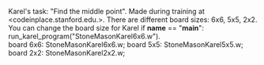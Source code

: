Karel's task: "Find the middle point".
Made during training at <codeinplace.stanford.edu.>.
There are different board sizes: 6x6, 5x5, 2x2.<br> 
You can change the board size for Karel 
     if __name__ == "__main__":
         run_karel_program("StoneMasonKarel6x6.w").    
   board 6x6: StoneMasonKarel6x6.w;
   board 5x5: StoneMasonKarel5x5.w;
   board 2x2: StoneMasonKarel2x2.w;
